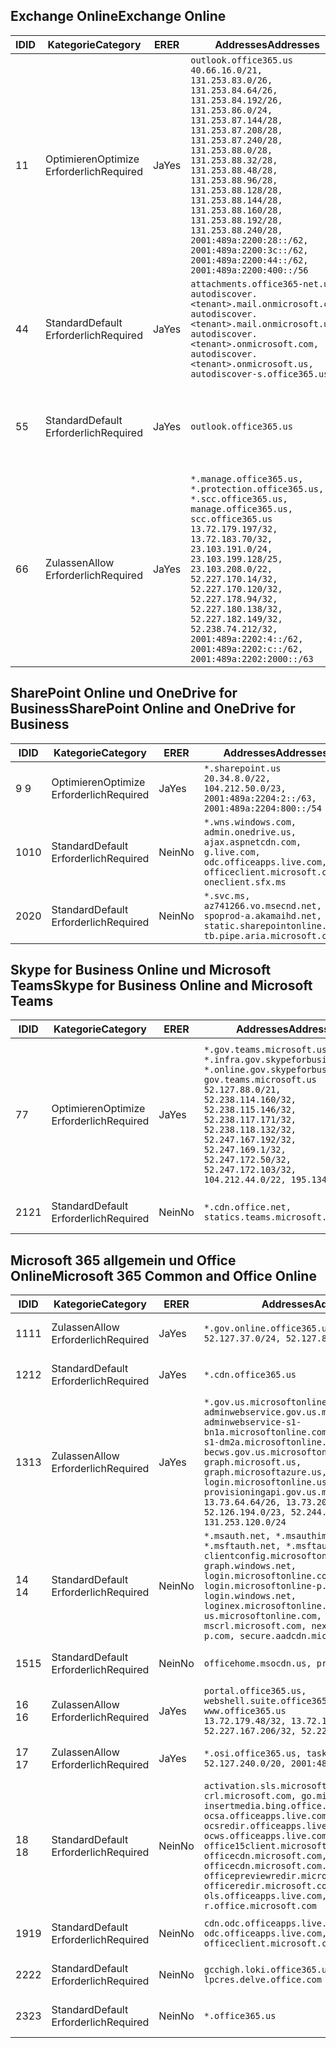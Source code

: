<!--THIS FILE IS AUTOMATICALLY GENERATED. MANUAL CHANGES WILL BE OVERWRITTEN.-->
<!--Please contact the Office 365 Endpoints team with any questions.-->
<!--USGovGCCHigh endpoints version 2019112700-->
<!--File generated 2019-11-27 11:00:09.9982-->

## <a name="exchange-online"></a><span data-ttu-id="6cc17-101">Exchange Online</span><span class="sxs-lookup"><span data-stu-id="6cc17-101">Exchange Online</span></span>

<span data-ttu-id="6cc17-102">ID</span><span class="sxs-lookup"><span data-stu-id="6cc17-102">ID</span></span> | <span data-ttu-id="6cc17-103">Kategorie</span><span class="sxs-lookup"><span data-stu-id="6cc17-103">Category</span></span> | <span data-ttu-id="6cc17-104">ER</span><span class="sxs-lookup"><span data-stu-id="6cc17-104">ER</span></span> | <span data-ttu-id="6cc17-105">Addresses</span><span class="sxs-lookup"><span data-stu-id="6cc17-105">Addresses</span></span> | <span data-ttu-id="6cc17-106">Ports</span><span class="sxs-lookup"><span data-stu-id="6cc17-106">Ports</span></span>
-- | -------------------- | --- | ------------------------------------------------------------------------------------------------------------------------------------------------------------------------------------------------------------------------------------------------------------------------------------------------------------------------------------------------------------------------------------------------------------------------------------------------ | -------------------------------
<span data-ttu-id="6cc17-107">1</span><span class="sxs-lookup"><span data-stu-id="6cc17-107">1</span></span> | <span data-ttu-id="6cc17-108">Optimieren</span><span class="sxs-lookup"><span data-stu-id="6cc17-108">Optimize</span></span><BR><span data-ttu-id="6cc17-109">Erforderlich</span><span class="sxs-lookup"><span data-stu-id="6cc17-109">Required</span></span> | <span data-ttu-id="6cc17-110">Ja</span><span class="sxs-lookup"><span data-stu-id="6cc17-110">Yes</span></span> | `outlook.office365.us`<BR>`40.66.16.0/21, 131.253.83.0/26, 131.253.84.64/26, 131.253.84.192/26, 131.253.86.0/24, 131.253.87.144/28, 131.253.87.208/28, 131.253.87.240/28, 131.253.88.0/28, 131.253.88.32/28, 131.253.88.48/28, 131.253.88.96/28, 131.253.88.128/28, 131.253.88.144/28, 131.253.88.160/28, 131.253.88.192/28, 131.253.88.240/28, 2001:489a:2200:28::/62, 2001:489a:2200:3c::/62, 2001:489a:2200:44::/62, 2001:489a:2200:400::/56` | <span data-ttu-id="6cc17-111">**TCP:** 443, 80</span><span class="sxs-lookup"><span data-stu-id="6cc17-111">**TCP:** 443, 80</span></span>
<span data-ttu-id="6cc17-112">4</span><span class="sxs-lookup"><span data-stu-id="6cc17-112">4</span></span> | <span data-ttu-id="6cc17-113">Standard</span><span class="sxs-lookup"><span data-stu-id="6cc17-113">Default</span></span><BR><span data-ttu-id="6cc17-114">Erforderlich</span><span class="sxs-lookup"><span data-stu-id="6cc17-114">Required</span></span> | <span data-ttu-id="6cc17-115">Ja</span><span class="sxs-lookup"><span data-stu-id="6cc17-115">Yes</span></span> | `attachments.office365-net.us, autodiscover.<tenant>.mail.onmicrosoft.com, autodiscover.<tenant>.mail.onmicrosoft.us, autodiscover.<tenant>.onmicrosoft.com, autodiscover.<tenant>.onmicrosoft.us, autodiscover-s.office365.us` | <span data-ttu-id="6cc17-116">**TCP:** 443, 80</span><span class="sxs-lookup"><span data-stu-id="6cc17-116">**TCP:** 443, 80</span></span>
<span data-ttu-id="6cc17-117">5</span><span class="sxs-lookup"><span data-stu-id="6cc17-117">5</span></span> | <span data-ttu-id="6cc17-118">Standard</span><span class="sxs-lookup"><span data-stu-id="6cc17-118">Default</span></span><BR><span data-ttu-id="6cc17-119">Erforderlich</span><span class="sxs-lookup"><span data-stu-id="6cc17-119">Required</span></span> | <span data-ttu-id="6cc17-120">Ja</span><span class="sxs-lookup"><span data-stu-id="6cc17-120">Yes</span></span> | `outlook.office365.us` | <span data-ttu-id="6cc17-121">**TCP:** 143, 25, 587, 993, 995</span><span class="sxs-lookup"><span data-stu-id="6cc17-121">**TCP:** 143, 25, 587, 993, 995</span></span>
<span data-ttu-id="6cc17-122">6</span><span class="sxs-lookup"><span data-stu-id="6cc17-122">6</span></span> | <span data-ttu-id="6cc17-123">Zulassen</span><span class="sxs-lookup"><span data-stu-id="6cc17-123">Allow</span></span><BR><span data-ttu-id="6cc17-124">Erforderlich</span><span class="sxs-lookup"><span data-stu-id="6cc17-124">Required</span></span> | <span data-ttu-id="6cc17-125">Ja</span><span class="sxs-lookup"><span data-stu-id="6cc17-125">Yes</span></span> | `*.manage.office365.us, *.protection.office365.us, *.scc.office365.us, manage.office365.us, scc.office365.us`<BR>`13.72.179.197/32, 13.72.183.70/32, 23.103.191.0/24, 23.103.199.128/25, 23.103.208.0/22, 52.227.170.14/32, 52.227.170.120/32, 52.227.178.94/32, 52.227.180.138/32, 52.227.182.149/32, 52.238.74.212/32, 2001:489a:2202:4::/62, 2001:489a:2202:c::/62, 2001:489a:2202:2000::/63` | <span data-ttu-id="6cc17-126">**TCP:** 25, 443</span><span class="sxs-lookup"><span data-stu-id="6cc17-126">**TCP:** 25, 443</span></span>

## <a name="sharepoint-online-and-onedrive-for-business"></a><span data-ttu-id="6cc17-127">SharePoint Online und OneDrive for Business</span><span class="sxs-lookup"><span data-stu-id="6cc17-127">SharePoint Online and OneDrive for Business</span></span>

<span data-ttu-id="6cc17-128">ID</span><span class="sxs-lookup"><span data-stu-id="6cc17-128">ID</span></span> | <span data-ttu-id="6cc17-129">Kategorie</span><span class="sxs-lookup"><span data-stu-id="6cc17-129">Category</span></span> | <span data-ttu-id="6cc17-130">ER</span><span class="sxs-lookup"><span data-stu-id="6cc17-130">ER</span></span> | <span data-ttu-id="6cc17-131">Addresses</span><span class="sxs-lookup"><span data-stu-id="6cc17-131">Addresses</span></span> | <span data-ttu-id="6cc17-132">Ports</span><span class="sxs-lookup"><span data-stu-id="6cc17-132">Ports</span></span>
-- | -------------------- | --- | --------------------------------------------------------------------------------------------------------------------------------------------- | ----------------
<span data-ttu-id="6cc17-133">9 </span><span class="sxs-lookup"><span data-stu-id="6cc17-133">9</span></span> | <span data-ttu-id="6cc17-134">Optimieren</span><span class="sxs-lookup"><span data-stu-id="6cc17-134">Optimize</span></span><BR><span data-ttu-id="6cc17-135">Erforderlich</span><span class="sxs-lookup"><span data-stu-id="6cc17-135">Required</span></span> | <span data-ttu-id="6cc17-136">Ja</span><span class="sxs-lookup"><span data-stu-id="6cc17-136">Yes</span></span> | `*.sharepoint.us`<BR>`20.34.8.0/22, 104.212.50.0/23, 2001:489a:2204:2::/63, 2001:489a:2204:800::/54` | <span data-ttu-id="6cc17-137">**TCP:** 443, 80</span><span class="sxs-lookup"><span data-stu-id="6cc17-137">**TCP:** 443, 80</span></span>
<span data-ttu-id="6cc17-138">10</span><span class="sxs-lookup"><span data-stu-id="6cc17-138">10</span></span> | <span data-ttu-id="6cc17-139">Standard</span><span class="sxs-lookup"><span data-stu-id="6cc17-139">Default</span></span><BR><span data-ttu-id="6cc17-140">Erforderlich</span><span class="sxs-lookup"><span data-stu-id="6cc17-140">Required</span></span> | <span data-ttu-id="6cc17-141">Nein</span><span class="sxs-lookup"><span data-stu-id="6cc17-141">No</span></span> | `*.wns.windows.com, admin.onedrive.us, ajax.aspnetcdn.com, g.live.com, odc.officeapps.live.com, officeclient.microsoft.com, oneclient.sfx.ms` | <span data-ttu-id="6cc17-142">**TCP:** 443, 80</span><span class="sxs-lookup"><span data-stu-id="6cc17-142">**TCP:** 443, 80</span></span>
<span data-ttu-id="6cc17-143">20</span><span class="sxs-lookup"><span data-stu-id="6cc17-143">20</span></span> | <span data-ttu-id="6cc17-144">Standard</span><span class="sxs-lookup"><span data-stu-id="6cc17-144">Default</span></span><BR><span data-ttu-id="6cc17-145">Erforderlich</span><span class="sxs-lookup"><span data-stu-id="6cc17-145">Required</span></span> | <span data-ttu-id="6cc17-146">Nein</span><span class="sxs-lookup"><span data-stu-id="6cc17-146">No</span></span> | `*.svc.ms, az741266.vo.msecnd.net, spoprod-a.akamaihd.net, static.sharepointonline.com, tb.pipe.aria.microsoft.com` | <span data-ttu-id="6cc17-147">**TCP:** 443, 80</span><span class="sxs-lookup"><span data-stu-id="6cc17-147">**TCP:** 443, 80</span></span>

## <a name="skype-for-business-online-and-microsoft-teams"></a><span data-ttu-id="6cc17-148">Skype for Business Online und Microsoft Teams</span><span class="sxs-lookup"><span data-stu-id="6cc17-148">Skype for Business Online and Microsoft Teams</span></span>

<span data-ttu-id="6cc17-149">ID</span><span class="sxs-lookup"><span data-stu-id="6cc17-149">ID</span></span> | <span data-ttu-id="6cc17-150">Kategorie</span><span class="sxs-lookup"><span data-stu-id="6cc17-150">Category</span></span> | <span data-ttu-id="6cc17-151">ER</span><span class="sxs-lookup"><span data-stu-id="6cc17-151">ER</span></span> | <span data-ttu-id="6cc17-152">Addresses</span><span class="sxs-lookup"><span data-stu-id="6cc17-152">Addresses</span></span> | <span data-ttu-id="6cc17-153">Ports</span><span class="sxs-lookup"><span data-stu-id="6cc17-153">Ports</span></span>
-- | -------------------- | --- | --------------------------------------------------------------------------------------------------------------------------------------------------------------------------------------------------------------------------------------------------------------------------------------------------------------------------------- | ---------------------------------------------------
<span data-ttu-id="6cc17-154">7</span><span class="sxs-lookup"><span data-stu-id="6cc17-154">7</span></span> | <span data-ttu-id="6cc17-155">Optimieren</span><span class="sxs-lookup"><span data-stu-id="6cc17-155">Optimize</span></span><BR><span data-ttu-id="6cc17-156">Erforderlich</span><span class="sxs-lookup"><span data-stu-id="6cc17-156">Required</span></span> | <span data-ttu-id="6cc17-157">Ja</span><span class="sxs-lookup"><span data-stu-id="6cc17-157">Yes</span></span> | `*.gov.teams.microsoft.us, *.infra.gov.skypeforbusiness.us, *.online.gov.skypeforbusiness.us, gov.teams.microsoft.us`<BR>`52.127.88.0/21, 52.238.114.160/32, 52.238.115.146/32, 52.238.117.171/32, 52.238.118.132/32, 52.247.167.192/32, 52.247.169.1/32, 52.247.172.50/32, 52.247.172.103/32, 104.212.44.0/22, 195.134.228.0/22` | <span data-ttu-id="6cc17-158">**TCP:** 443, 80</span><span class="sxs-lookup"><span data-stu-id="6cc17-158">**TCP:** 443, 80</span></span><BR><span data-ttu-id="6cc17-159">**UDP:** 3478, 3479, 3480, 3481</span><span class="sxs-lookup"><span data-stu-id="6cc17-159">**UDP:** 3478, 3479, 3480, 3481</span></span>
<span data-ttu-id="6cc17-160">21</span><span class="sxs-lookup"><span data-stu-id="6cc17-160">21</span></span> | <span data-ttu-id="6cc17-161">Standard</span><span class="sxs-lookup"><span data-stu-id="6cc17-161">Default</span></span><BR><span data-ttu-id="6cc17-162">Erforderlich</span><span class="sxs-lookup"><span data-stu-id="6cc17-162">Required</span></span> | <span data-ttu-id="6cc17-163">Nein</span><span class="sxs-lookup"><span data-stu-id="6cc17-163">No</span></span> | `*.cdn.office.net, statics.teams.microsoft.com` | <span data-ttu-id="6cc17-164">**TCP:** 443</span><span class="sxs-lookup"><span data-stu-id="6cc17-164">**TCP:** 443</span></span>

## <a name="microsoft-365-common-and-office-online"></a><span data-ttu-id="6cc17-165">Microsoft 365 allgemein und Office Online</span><span class="sxs-lookup"><span data-stu-id="6cc17-165">Microsoft 365 Common and Office Online</span></span>

<span data-ttu-id="6cc17-166">ID</span><span class="sxs-lookup"><span data-stu-id="6cc17-166">ID</span></span> | <span data-ttu-id="6cc17-167">Kategorie</span><span class="sxs-lookup"><span data-stu-id="6cc17-167">Category</span></span> | <span data-ttu-id="6cc17-168">ER</span><span class="sxs-lookup"><span data-stu-id="6cc17-168">ER</span></span> | <span data-ttu-id="6cc17-169">Addresses</span><span class="sxs-lookup"><span data-stu-id="6cc17-169">Addresses</span></span> | <span data-ttu-id="6cc17-170">Ports</span><span class="sxs-lookup"><span data-stu-id="6cc17-170">Ports</span></span>
-- | ------------------- | --- | --------------------------------------------------------------------------------------------------------------------------------------------------------------------------------------------------------------------------------------------------------------------------------------------------------------------------------------------------------------------------------------------------------------------- | ----------------
<span data-ttu-id="6cc17-171">11</span><span class="sxs-lookup"><span data-stu-id="6cc17-171">11</span></span> | <span data-ttu-id="6cc17-172">Zulassen</span><span class="sxs-lookup"><span data-stu-id="6cc17-172">Allow</span></span><BR><span data-ttu-id="6cc17-173">Erforderlich</span><span class="sxs-lookup"><span data-stu-id="6cc17-173">Required</span></span> | <span data-ttu-id="6cc17-174">Ja</span><span class="sxs-lookup"><span data-stu-id="6cc17-174">Yes</span></span> | `*.gov.online.office365.us`<BR>`52.127.37.0/24, 52.127.82.0/23` | <span data-ttu-id="6cc17-175">**TCP:** 443</span><span class="sxs-lookup"><span data-stu-id="6cc17-175">**TCP:** 443</span></span>
<span data-ttu-id="6cc17-176">12</span><span class="sxs-lookup"><span data-stu-id="6cc17-176">12</span></span> | <span data-ttu-id="6cc17-177">Standard</span><span class="sxs-lookup"><span data-stu-id="6cc17-177">Default</span></span><BR><span data-ttu-id="6cc17-178">Erforderlich</span><span class="sxs-lookup"><span data-stu-id="6cc17-178">Required</span></span> | <span data-ttu-id="6cc17-179">Ja</span><span class="sxs-lookup"><span data-stu-id="6cc17-179">Yes</span></span> | `*.cdn.office365.us` | <span data-ttu-id="6cc17-180">**TCP:** 443</span><span class="sxs-lookup"><span data-stu-id="6cc17-180">**TCP:** 443</span></span>
<span data-ttu-id="6cc17-181">13</span><span class="sxs-lookup"><span data-stu-id="6cc17-181">13</span></span> | <span data-ttu-id="6cc17-182">Zulassen</span><span class="sxs-lookup"><span data-stu-id="6cc17-182">Allow</span></span><BR><span data-ttu-id="6cc17-183">Erforderlich</span><span class="sxs-lookup"><span data-stu-id="6cc17-183">Required</span></span> | <span data-ttu-id="6cc17-184">Ja</span><span class="sxs-lookup"><span data-stu-id="6cc17-184">Yes</span></span> | `*.gov.us.microsoftonline.com, adminwebservice.gov.us.microsoftonline.com, adminwebservice-s1-bn1a.microsoftonline.com, adminwebservice-s1-dm2a.microsoftonline.com, becws.gov.us.microsoftonline.com, graph.microsoft.us, graph.microsoftazure.us, login.microsoftonline.us, provisioningapi.gov.us.microsoftonline.com`<BR>`13.73.64.64/26, 13.73.208.128/25, 52.126.194.0/23, 52.244.120.128/25, 131.253.120.0/24` | <span data-ttu-id="6cc17-185">**TCP:** 443</span><span class="sxs-lookup"><span data-stu-id="6cc17-185">**TCP:** 443</span></span>
<span data-ttu-id="6cc17-186">14 </span><span class="sxs-lookup"><span data-stu-id="6cc17-186">14</span></span> | <span data-ttu-id="6cc17-187">Standard</span><span class="sxs-lookup"><span data-stu-id="6cc17-187">Default</span></span><BR><span data-ttu-id="6cc17-188">Erforderlich</span><span class="sxs-lookup"><span data-stu-id="6cc17-188">Required</span></span> | <span data-ttu-id="6cc17-189">Nein</span><span class="sxs-lookup"><span data-stu-id="6cc17-189">No</span></span> | `*.msauth.net, *.msauthimages.us, *.msftauth.net, *.msftauthimages.us, clientconfig.microsoftonline-p.net, graph.windows.net, login.microsoftonline.com, login.microsoftonline-p.com, login.windows.net, loginex.microsoftonline.com, login-us.microsoftonline.com, mscrl.microsoft.com, nexus.microsoftonline-p.com, secure.aadcdn.microsoftonline-p.com` | <span data-ttu-id="6cc17-190">**TCP:** 443</span><span class="sxs-lookup"><span data-stu-id="6cc17-190">**TCP:** 443</span></span>
<span data-ttu-id="6cc17-191">15</span><span class="sxs-lookup"><span data-stu-id="6cc17-191">15</span></span> | <span data-ttu-id="6cc17-192">Standard</span><span class="sxs-lookup"><span data-stu-id="6cc17-192">Default</span></span><BR><span data-ttu-id="6cc17-193">Erforderlich</span><span class="sxs-lookup"><span data-stu-id="6cc17-193">Required</span></span> | <span data-ttu-id="6cc17-194">Nein</span><span class="sxs-lookup"><span data-stu-id="6cc17-194">No</span></span> | `officehome.msocdn.us, prod.msocdn.us` | <span data-ttu-id="6cc17-195">**TCP:** 443, 80</span><span class="sxs-lookup"><span data-stu-id="6cc17-195">**TCP:** 443, 80</span></span>
<span data-ttu-id="6cc17-196">16 </span><span class="sxs-lookup"><span data-stu-id="6cc17-196">16</span></span> | <span data-ttu-id="6cc17-197">Zulassen</span><span class="sxs-lookup"><span data-stu-id="6cc17-197">Allow</span></span><BR><span data-ttu-id="6cc17-198">Erforderlich</span><span class="sxs-lookup"><span data-stu-id="6cc17-198">Required</span></span> | <span data-ttu-id="6cc17-199">Ja</span><span class="sxs-lookup"><span data-stu-id="6cc17-199">Yes</span></span> | `portal.office365.us, webshell.suite.office365.us, www.office365.us`<BR>`13.72.179.48/32, 13.72.188.8/32, 52.227.167.206/32, 52.227.170.242/32` | <span data-ttu-id="6cc17-200">**TCP:** 443, 80</span><span class="sxs-lookup"><span data-stu-id="6cc17-200">**TCP:** 443, 80</span></span>
<span data-ttu-id="6cc17-201">17 </span><span class="sxs-lookup"><span data-stu-id="6cc17-201">17</span></span> | <span data-ttu-id="6cc17-202">Zulassen</span><span class="sxs-lookup"><span data-stu-id="6cc17-202">Allow</span></span><BR><span data-ttu-id="6cc17-203">Erforderlich</span><span class="sxs-lookup"><span data-stu-id="6cc17-203">Required</span></span> | <span data-ttu-id="6cc17-204">Ja</span><span class="sxs-lookup"><span data-stu-id="6cc17-204">Yes</span></span> | `*.osi.office365.us, tasks.office365.us`<BR>`52.127.240.0/20, 2001:489a:2206::/48` | <span data-ttu-id="6cc17-205">**TCP:** 443</span><span class="sxs-lookup"><span data-stu-id="6cc17-205">**TCP:** 443</span></span>
<span data-ttu-id="6cc17-206">18 </span><span class="sxs-lookup"><span data-stu-id="6cc17-206">18</span></span> | <span data-ttu-id="6cc17-207">Standard</span><span class="sxs-lookup"><span data-stu-id="6cc17-207">Default</span></span><BR><span data-ttu-id="6cc17-208">Erforderlich</span><span class="sxs-lookup"><span data-stu-id="6cc17-208">Required</span></span> | <span data-ttu-id="6cc17-209">Nein</span><span class="sxs-lookup"><span data-stu-id="6cc17-209">No</span></span> | `activation.sls.microsoft.com, crl.microsoft.com, go.microsoft.com, insertmedia.bing.office.net, ocsa.officeapps.live.com, ocsredir.officeapps.live.com, ocws.officeapps.live.com, office15client.microsoft.com, officecdn.microsoft.com, officecdn.microsoft.com.edgesuite.net, officepreviewredir.microsoft.com, officeredir.microsoft.com, ols.officeapps.live.com, r.office.microsoft.com` | <span data-ttu-id="6cc17-210">**TCP:** 443, 80</span><span class="sxs-lookup"><span data-stu-id="6cc17-210">**TCP:** 443, 80</span></span>
<span data-ttu-id="6cc17-211">19</span><span class="sxs-lookup"><span data-stu-id="6cc17-211">19</span></span> | <span data-ttu-id="6cc17-212">Standard</span><span class="sxs-lookup"><span data-stu-id="6cc17-212">Default</span></span><BR><span data-ttu-id="6cc17-213">Erforderlich</span><span class="sxs-lookup"><span data-stu-id="6cc17-213">Required</span></span> | <span data-ttu-id="6cc17-214">Nein</span><span class="sxs-lookup"><span data-stu-id="6cc17-214">No</span></span> | `cdn.odc.officeapps.live.com, odc.officeapps.live.com, officeclient.microsoft.com` | <span data-ttu-id="6cc17-215">**TCP:** 443, 80</span><span class="sxs-lookup"><span data-stu-id="6cc17-215">**TCP:** 443, 80</span></span>
<span data-ttu-id="6cc17-216">22</span><span class="sxs-lookup"><span data-stu-id="6cc17-216">22</span></span> | <span data-ttu-id="6cc17-217">Standard</span><span class="sxs-lookup"><span data-stu-id="6cc17-217">Default</span></span><BR><span data-ttu-id="6cc17-218">Erforderlich</span><span class="sxs-lookup"><span data-stu-id="6cc17-218">Required</span></span> | <span data-ttu-id="6cc17-219">Nein</span><span class="sxs-lookup"><span data-stu-id="6cc17-219">No</span></span> | `gcchigh.loki.office365.us, lpcres.delve.office.com` | <span data-ttu-id="6cc17-220">**TCP:** 443</span><span class="sxs-lookup"><span data-stu-id="6cc17-220">**TCP:** 443</span></span>
<span data-ttu-id="6cc17-221">23</span><span class="sxs-lookup"><span data-stu-id="6cc17-221">23</span></span> | <span data-ttu-id="6cc17-222">Standard</span><span class="sxs-lookup"><span data-stu-id="6cc17-222">Default</span></span><BR><span data-ttu-id="6cc17-223">Erforderlich</span><span class="sxs-lookup"><span data-stu-id="6cc17-223">Required</span></span> | <span data-ttu-id="6cc17-224">Nein</span><span class="sxs-lookup"><span data-stu-id="6cc17-224">No</span></span> | `*.office365.us` | <span data-ttu-id="6cc17-225">**TCP:** 443, 80</span><span class="sxs-lookup"><span data-stu-id="6cc17-225">**TCP:** 443, 80</span></span>
